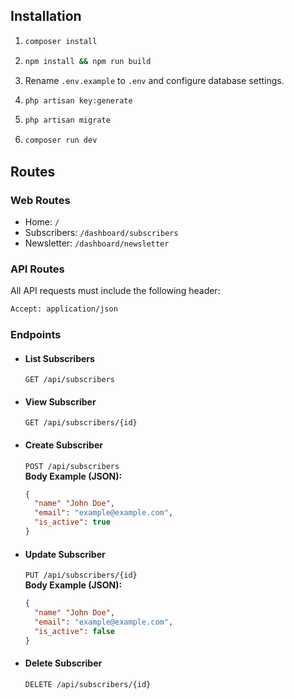## Installation
1.
    ```bash
    composer install
    ```

2.
    ```bash
    npm install && npm run build
    ```

3. Rename `.env.example` to `.env` and configure database settings.
4.
    ```bash
    php artisan key:generate
    ```
5.
    ```bash
    php artisan migrate
    ```
6.
    ```bash
    composer run dev
    ```

## Routes

### Web Routes
- Home: `/`
- Subscribers: `/dashboard/subscribers`
- Newsletter: `/dashboard/newsletter`

### API Routes

All API requests must include the following header:
```bash
Accept: application/json
```

### Endpoints

- #### List Subscribers
  `GET /api/subscribers`  

- #### View Subscriber
  `GET /api/subscribers/{id}`  

- #### Create Subscriber
  `POST /api/subscribers`  
  **Body Example (JSON):**
  ```json
  {
    "name" "John Doe",
    "email": "example@example.com",
    "is_active": true
  }

- #### Update Subscriber
  `PUT /api/subscribers/{id}`  
  **Body Example (JSON):**
  ```json
  {
    "name" "John Doe",
    "email": "example@example.com",
    "is_active": false
  }

- #### Delete Subscriber
  `DELETE /api/subscribers/{id}`
